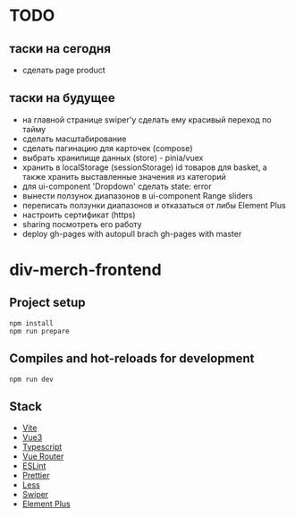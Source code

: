 # TODO

## таски на сегодня
- сделать page product

## таски на будущее
- на главной странице swiper'у сделать ему красивый переход по тайму
- сделать масштабирование
- сделать пагинацию для карточек (compose)
- выбрать хранилище данных (store) - pinia/vuex
- хранить в localStorage (sessionStorage) id товаров для basket, а также хранить выставленные значения из категорий 
- для ui-component 'Dropdown' сделать state: error
- вынести ползунок диапазонов в ui-component Range sliders
- переписать ползунки диапазонов и отказаться от либы Element Plus
- настроить сертификат (https)
- sharing посмотреть его работу
- deploy gh-pages with autopull brach gh-pages with master

# div-merch-frontend

## Project setup

```
npm install
npm run prepare
```

## Compiles and hot-reloads for development

```
npm run dev
```

## Stack

- [Vite](https://vitejs.dev/)
- [Vue3](https://vuejs.org/)
- [Typescript](https://www.typescriptlang.org/)
- [Vue Router](https://v3.router.vuejs.org/)
- [ESLint](https://eslint.org/)
- [Prettier](https://prettier.io/)
- [Less](https://lesscss.org/)
- [Swiper](https://swiperjs.com/)
- [Element Plus](https://element-plus.org/)
